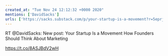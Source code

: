 ```yaml
---
created_at: "Tue Nov 24 12:12:32 +0000 2020"
mentions: ['DavidSacks']
urls: ['https://sacks.substack.com/p/your-startup-is-a-movement?r=5eprj&utm_campaign=post&utm_medium=email&utm_source=twitter']
---
```


RT @DavidSacks: New post: 
Your Startup Is a Movement 
How Founders Should Think About Marketing

https://t.co/8ASJBdV2wH